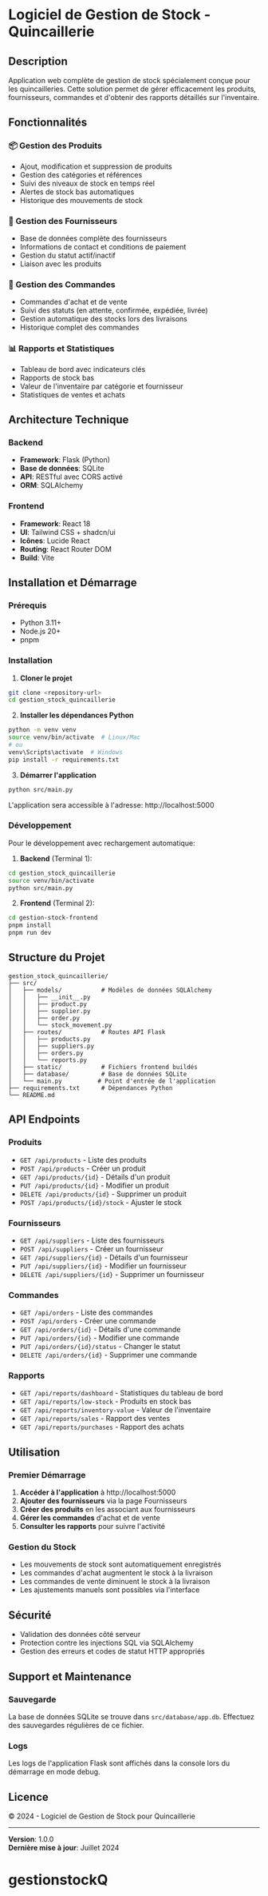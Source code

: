 # Logiciel de Gestion de Stock - Quincaillerie

## Description

Application web complète de gestion de stock spécialement conçue pour les quincailleries. Cette solution permet de gérer efficacement les produits, fournisseurs, commandes et d'obtenir des rapports détaillés sur l'inventaire.

## Fonctionnalités

### 📦 Gestion des Produits
- Ajout, modification et suppression de produits
- Gestion des catégories et références
- Suivi des niveaux de stock en temps réel
- Alertes de stock bas automatiques
- Historique des mouvements de stock

### 👥 Gestion des Fournisseurs
- Base de données complète des fournisseurs
- Informations de contact et conditions de paiement
- Gestion du statut actif/inactif
- Liaison avec les produits

### 🛒 Gestion des Commandes
- Commandes d'achat et de vente
- Suivi des statuts (en attente, confirmée, expédiée, livrée)
- Gestion automatique des stocks lors des livraisons
- Historique complet des commandes

### 📊 Rapports et Statistiques
- Tableau de bord avec indicateurs clés
- Rapports de stock bas
- Valeur de l'inventaire par catégorie et fournisseur
- Statistiques de ventes et achats

## Architecture Technique

### Backend
- **Framework**: Flask (Python)
- **Base de données**: SQLite
- **API**: RESTful avec CORS activé
- **ORM**: SQLAlchemy

### Frontend
- **Framework**: React 18
- **UI**: Tailwind CSS + shadcn/ui
- **Icônes**: Lucide React
- **Routing**: React Router DOM
- **Build**: Vite

## Installation et Démarrage

### Prérequis
- Python 3.11+
- Node.js 20+
- pnpm

### Installation

1. **Cloner le projet**
```bash
git clone <repository-url>
cd gestion_stock_quincaillerie
```

2. **Installer les dépendances Python**
```bash
python -m venv venv
source venv/bin/activate  # Linux/Mac
# ou
venv\Scripts\activate  # Windows
pip install -r requirements.txt
```

3. **Démarrer l'application**
```bash
python src/main.py
```

L'application sera accessible à l'adresse: http://localhost:5000

### Développement

Pour le développement avec rechargement automatique:

1. **Backend** (Terminal 1):
```bash
cd gestion_stock_quincaillerie
source venv/bin/activate
python src/main.py
```

2. **Frontend** (Terminal 2):
```bash
cd gestion-stock-frontend
pnpm install
pnpm run dev
```

## Structure du Projet

```
gestion_stock_quincaillerie/
├── src/
│   ├── models/           # Modèles de données SQLAlchemy
│   │   ├── __init__.py
│   │   ├── product.py
│   │   ├── supplier.py
│   │   ├── order.py
│   │   └── stock_movement.py
│   ├── routes/           # Routes API Flask
│   │   ├── products.py
│   │   ├── suppliers.py
│   │   ├── orders.py
│   │   └── reports.py
│   ├── static/           # Fichiers frontend buildés
│   ├── database/         # Base de données SQLite
│   └── main.py          # Point d'entrée de l'application
├── requirements.txt      # Dépendances Python
└── README.md
```

## API Endpoints

### Produits
- `GET /api/products` - Liste des produits
- `POST /api/products` - Créer un produit
- `GET /api/products/{id}` - Détails d'un produit
- `PUT /api/products/{id}` - Modifier un produit
- `DELETE /api/products/{id}` - Supprimer un produit
- `POST /api/products/{id}/stock` - Ajuster le stock

### Fournisseurs
- `GET /api/suppliers` - Liste des fournisseurs
- `POST /api/suppliers` - Créer un fournisseur
- `GET /api/suppliers/{id}` - Détails d'un fournisseur
- `PUT /api/suppliers/{id}` - Modifier un fournisseur
- `DELETE /api/suppliers/{id}` - Supprimer un fournisseur

### Commandes
- `GET /api/orders` - Liste des commandes
- `POST /api/orders` - Créer une commande
- `GET /api/orders/{id}` - Détails d'une commande
- `PUT /api/orders/{id}` - Modifier une commande
- `PUT /api/orders/{id}/status` - Changer le statut
- `DELETE /api/orders/{id}` - Supprimer une commande

### Rapports
- `GET /api/reports/dashboard` - Statistiques du tableau de bord
- `GET /api/reports/low-stock` - Produits en stock bas
- `GET /api/reports/inventory-value` - Valeur de l'inventaire
- `GET /api/reports/sales` - Rapport des ventes
- `GET /api/reports/purchases` - Rapport des achats

## Utilisation

### Premier Démarrage

1. **Accéder à l'application** à http://localhost:5000
2. **Ajouter des fournisseurs** via la page Fournisseurs
3. **Créer des produits** en les associant aux fournisseurs
4. **Gérer les commandes** d'achat et de vente
5. **Consulter les rapports** pour suivre l'activité

### Gestion du Stock

- Les mouvements de stock sont automatiquement enregistrés
- Les commandes d'achat augmentent le stock à la livraison
- Les commandes de vente diminuent le stock à la livraison
- Les ajustements manuels sont possibles via l'interface

## Sécurité

- Validation des données côté serveur
- Protection contre les injections SQL via SQLAlchemy
- Gestion des erreurs et codes de statut HTTP appropriés

## Support et Maintenance

### Sauvegarde
La base de données SQLite se trouve dans `src/database/app.db`. Effectuez des sauvegardes régulières de ce fichier.

### Logs
Les logs de l'application Flask sont affichés dans la console lors du démarrage en mode debug.

## Licence

© 2024 - Logiciel de Gestion de Stock pour Quincaillerie

---

**Version**: 1.0.0  
**Dernière mise à jour**: Juillet 2024

# gestionstockQ
